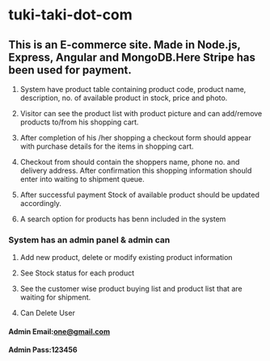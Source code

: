 # tuki-taki-dot-com

## This is an E-commerce site. Made in Node.js, Express, Angular and MongoDB.Here Stripe has been used for payment.

1. System have product table containing product code, product name, description, no. of available product in 
  stock, price and photo.

2. Visitor can see the product list with product picture and can add/remove products to/from his shopping cart.

3. After completion of his /her shopping a checkout form should appear with purchase details for the items in shopping cart.

4. Checkout from should contain the shoppers name, phone no. and delivery address. After confirmation this shopping information should enter into waiting to shipment queue.

5. After successful payment Stock of available product should be updated accordingly.

6. A search option for products has benn included in the system

### System has an admin panel & admin can
   1. Add new product, delete or modify existing product information
   
   2. See Stock status for each product
   
   3. See the customer wise product buying list and product list that are waiting for shipment.
   
   4. Can Delete User
   
   #### Admin Email:one@gmail.com
   
   #### Admin Pass:123456
